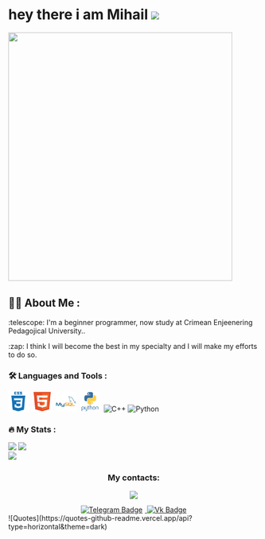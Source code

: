 <div id="header" align="left">

<h1>
  hey there i am Mihail
  <img src="https://media.giphy.com/media/hvRJCLFzcasrR4ia7z/giphy.gif" width="30px"/>
</h1>
 <img src="https://i.giphy.com/media/v1.Y2lkPTc5MGI3NjExcWk2ZmhldXFmdDBuY2s4dnE3NG5oYnJjYW92aDFhc3V5eHMzNTUyZSZlcD12MV9pbnRlcm5hbF9naWZfYnlfaWQmY3Q9Zw/ezW9kkcfsYo5J5rL3H/giphy-downsized-large.gif" width="450px" height="500px"/>
    </div>
    
## :man_technologist: About Me : 
<div align="left">
<p>:telescope: I'm a beginner programmer, now study at Crimean Enjeenering Pedagojical University..</p>
<p>:zap: I think I will become the best in my specialty and I will make my efforts to do so.</p>
</div>

  
### :hammer_and_wrench: Languages and Tools :


  <img src="https://github.com/devicons/devicon/blob/master/icons/css3/css3-plain-wordmark.svg"  title="CSS3" alt="CSS" width="40" height="40"/>&nbsp;
  <img src="https://github.com/devicons/devicon/blob/master/icons/html5/html5-original.svg" title="HTML5" alt="HTML" width="40" height="40"/>&nbsp;
  <img src="https://github.com/devicons/devicon/blob/master/icons/mysql/mysql-original-wordmark.svg" title="MySQL"  alt="MySQL" width="40" height="40"/>&nbsp;
  <img src = "https://github.com/devicons/devicon/blob/master/icons/python/python-original-wordmark.svg" title = "Python" alt="Python" width = "40" height = "40"/>&nbsp;
  <img src="https://img.shields.io/badge/c++-%2300599C.svg?style=for-the-badge&logo=c%2B%2B&logoColor=white" style="width: 100px; height: auto;" alt="C++">
  <img src = "https://img.shields.io/badge/JavaScript-grey?style=for-the-badge&logo=javascript" title = "Python" alt="Python" width = "160" height = "40"/>&nbsp;


  
### :fire: My Stats :
![](https://github-readme-stats.vercel.app/api?username=Mihail-Rybachenko&theme=dark&hide_border=false&include_all_commits=false&count_private=false)
![](https://github-readme-streak-stats.herokuapp.com/?user=Mihail-Rybachenko&theme=dark&hide_border=false)</br>
![](https://github-readme-stats.vercel.app/api/top-langs/?username=Mihail-Rybachenko&theme=dark&hide_border=false&include_all_commits=false&count_private=false&layout=compact)


<div align="center">
  
  ### My contacts:

  <img src="https://i.giphy.com/media/v1.Y2lkPTc5MGI3NjExY3gwamdyZ2ZvNTJlcjNyem5mOHJ6ZnEzdms0cWIzbWZhamx2OGY5MSZlcD12MV9pbnRlcm5hbF9naWZfYnlfaWQmY3Q9cw/b88QlTSTsj3bEHQyZf/giphy.gif" width="230"/>

  <div id="badges" style="margin-top: 10px;">
    <a href="https://t.me/Mihail5830">
      <img src="https://img.shields.io/badge/Telegram-blue?style=for-the-badge&logo=TELEGRAM&logoColor=White" alt="Telegram Badge" style="margin-right: 5px;"/>
    </a>
    <a href="https://vk.com/id440435390">
      <img src="https://img.shields.io/badge/VK-blue?style=for-the-badge&logo=VK&logoColor=White" alt="Vk Badge"/>
    </a>
  </div>
</div>
![Quotes](https://quotes-github-readme.vercel.app/api?type=horizontal&theme=dark)
